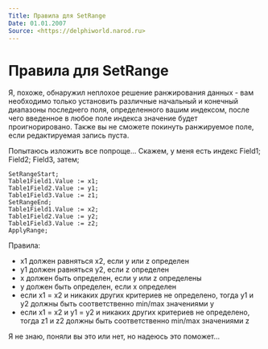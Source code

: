 ```yaml
---
Title: Правила для SetRange
Date: 01.01.2007
Source: <https://delphiworld.narod.ru>
---
```



Правила для SetRange
====================

Я, похоже, обнаружил неплохое решение ранжирования данных - вам
необходимо только установить различные начальный и конечный диапазоны
последнего поля, определенного вашим индексом, после чего введенное в
любое поле индекса значение будет проигнорировано. Также вы не сможете
покинуть ранжируемое поле, если редактируемая запись пуста.

Попытаюсь изложить все попроще... Скажем, у меня есть индекс Field1;
Field2; Field3, затем;

    SetRangeStart;
    Table1Field1.Value := x1;
    Table1Field2.Value := y1;
    Table1Field3.Value := z1;
    SetRangeEnd;
    Table1Field1.Value := x2;
    Table1Field2.Value := y2;
    Table1Field3.Value := z2;
    ApplyRange;

Правила:

- x1 должен равняться x2, если y или z определен
- y1 должен равняться y2, если z определен
- x должен быть определен, если y или z определены
- y должен быть определен, если x определен
- если x1 = x2 и никаких других критериев не определено, тогда y1 и y2
должны быть соответственно min/max значениями y
- если x1 = x2 и y1 = y2 и никаких других критериев не определено, тогда
z1 и z2 должны быть соответственно min/max значениями z

Я не знаю, поняли вы это или нет, но надеюсь это поможет...

